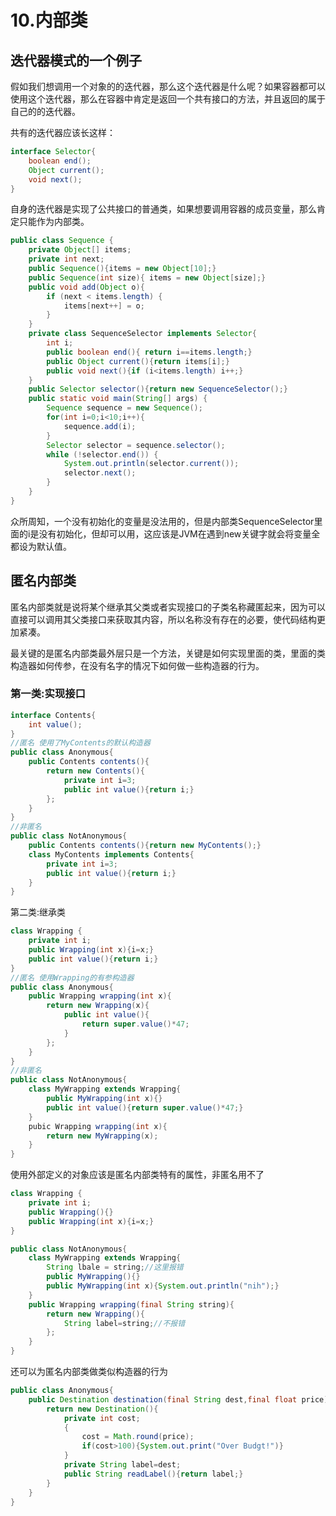 # 10.内部类
## 迭代器模式的一个例子

假如我们想调用一个对象的的迭代器，那么这个迭代器是什么呢？如果容器都可以使用这个迭代器，那么在容器中肯定是返回一个共有接口的方法，并且返回的属于自己的的迭代器。

共有的迭代器应该长这样：
```java
interface Selector{
	boolean end();
	Object current();
	void next();
}
```
自身的迭代器是实现了公共接口的普通类，如果想要调用容器的成员变量，那么肯定只能作为内部类。
```java
public class Sequence {
	private Object[] items;
	private int next;
	public Sequence(){items = new Object[10];}
	public Sequence(int size){ items = new Object[size];}
	public void add(Object o){
		if (next < items.length) {
			items[next++] = o;
		}
	}
	private class SequenceSelector implements Selector{
		int i;
		public boolean end(){ return i==items.length;}
		public Object current(){return items[i];}
		public void next(){if (i<items.length) i++;} 
	}
	public Selector selector(){return new SequenceSelector();}
	public static void main(String[] args) {
		Sequence sequence = new Sequence();
	    for(int i=0;i<10;i++){
	    	sequence.add(i);
	    }
	    Selector selector = sequence.selector();
	    while (!selector.end()) {
	    	System.out.println(selector.current());
			selector.next();
		}
	}
}
```
众所周知，一个没有初始化的变量是没法用的，但是内部类SequenceSelector里面的i是没有初始化，但却可以用，这应该是JVM在遇到new关键字就会将变量全都设为默认值。
## 匿名内部类
匿名内部类就是说将某个继承其父类或者实现接口的子类名称藏匿起来，因为可以直接可以调用其父类接口来获取其内容，所以名称没有存在的必要，使代码结构更加紧凑。

最关键的是匿名内部类最外层只是一个方法，关键是如何实现里面的类，里面的类构造器如何传参，在没有名字的情况下如何做一些构造器的行为。
### 第一类:实现接口
```java
interface Contents{
	int value();
}
//匿名 使用了MyContents的默认构造器
public class Anonymous{
	public Contents contents(){
		return new Contents(){
			private int i=3;
			public int value(){return i;}
		};
	}
}
//非匿名
public class NotAnonymous{
	public Contents contents(){return new MyContents();}
	class MyContents implements Contents{
		private int i=3;
		public int value(){return i;}
	}
}
```
第二类:继承类
```java
class Wrapping {
	private int i;
	public Wrapping(int x){i=x;}
	public int value(){return i;}
}
//匿名 使用Wrapping的有参构造器
public class Anonymous{
	public Wrapping wrapping(int x){
		return new Wrapping(x){
			public int value(){
				return super.value()*47;
			}
		};
	} 
}
//非匿名
public class NotAnonymous{
	class MyWrapping extends Wrapping{
		public MyWrapping(int x){}
		public int value(){return super.value()*47;}
	}
	pubic Wrapping wrapping(int x){
		return new MyWrapping(x);
	}
}
```
使用外部定义的对象应该是匿名内部类特有的属性，非匿名用不了
```java
class Wrapping {
	private int i;
	public Wrapping(){}
	public Wrapping(int x){i=x;}
}

public class NotAnonymous{
	class MyWrapping extends Wrapping{
		String lbale = string;//这里报错
		public MyWrapping(){}
		public MyWrapping(int x){System.out.println("nih");}
	}
	public Wrapping wrapping(final String string){
		return new Wrapping(){
			String label=string;//不报错
		};
	}
}
```
还可以为匿名内部类做类似构造器的行为
```java
public class Anonymous{
	public Destination destination(final String dest,final float price){
		return new Destination(){
			private int cost;
			{
				cost = Math.round(price);
				if(cost>100){System.out.print("Over Budgt!")}
			}
			private String label=dest;
			public String readLabel(){return label;}
		}
	}
}
```



